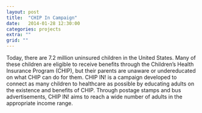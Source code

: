 ```yaml
---
layout: post
title:  "CHIP In Campaign"
date:   2014-01-28 12:30:00
categories: projects
extra: ""
grid: ""
---
```


Today, there are 7.2 million uninsured children in the United States. Many of these children are eligible to receive benefits through the Children’s Health Insurance Program (CHIP), but their parents are unaware or undereducated on what CHIP can do for them. CHIP IN! is a campaign developed to connect as many children to healthcare as possible by educating adults on the existence and benefits of CHIP. Through postage stamps and bus advertisements, CHIP IN! aims to reach a wide number of adults in the appropriate income range.
